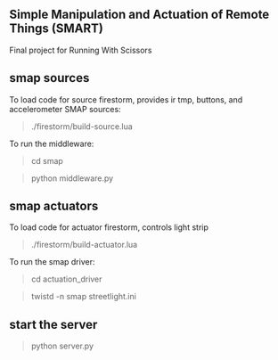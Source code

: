 ## Simple Manipulation and Actuation of Remote Things (SMART)
Final project for Running With Scissors


## smap sources

To load code for source firestorm, provides ir tmp, buttons, and accelerometer SMAP sources:
  
  > ./firestorm/build-source.lua

To run the middleware:

  > cd smap
  
  > python middleware.py

## smap actuators

To load code for actuator firestorm, controls light strip
 > ./firestorm/build-actuator.lua

To run the smap driver:
 > cd actuation_driver
 
 > twistd -n smap streetlight.ini


## start the server
  > python server.py

